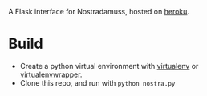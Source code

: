 
A Flask interface for Nostradamuss, hosted on [heroku](https://nostraflask.herokuapp.com/).

# Build
- Create a python virtual environment with [virtualenv](https://virtualenv.pypa.io/en/latest/) or [virtualenvwrapper](https://virtualenvwrapper.readthedocs.org/en/latest/).
- Clone this repo, and run with `python nostra.py`

    
    


